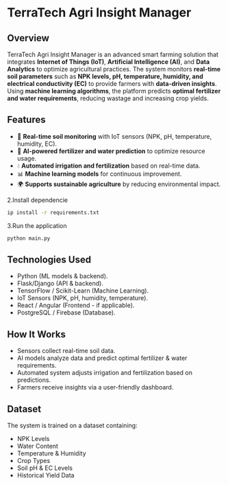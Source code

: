 # TerraTech Agri Insight Manager

## Overview
TerraTech Agri Insight Manager is an advanced smart farming solution that integrates **Internet of Things (IoT)**, **Artificial Intelligence (AI)**, and **Data Analytics** to optimize agricultural practices. The system monitors **real-time soil parameters** such as **NPK levels, pH, temperature, humidity, and electrical conductivity (EC)** to provide farmers with **data-driven insights**. Using **machine learning algorithms**, the platform predicts **optimal fertilizer and water requirements**, reducing wastage and increasing crop yields.

## Features
- 🌱 **Real-time soil monitoring** with IoT sensors (NPK, pH, temperature, humidity, EC).
- 🤖 **AI-powered fertilizer and water prediction** to optimize resource usage.
- 💧 **Automated irrigation and fertilization** based on real-time data.
- 📊 **Machine learning models** for continuous improvement.
- 🌍 **Supports sustainable agriculture** by reducing environmental impact.


 2.Install dependencie
   ```sh
   ip install -r requirements.txt 
   ```

 3.Run the application
   ```sh
   python main.py
   ```


## Technologies Used
- Python (ML models & backend).
- Flask/Django (API & backend).
- TensorFlow / Scikit-Learn (Machine Learning).
- IoT Sensors (NPK, pH, humidity, temperature).
- React / Angular (Frontend - if applicable).
- PostgreSQL / Firebase (Database).

## How It Works
- Sensors collect real-time soil data.
- AI models analyze data and predict optimal fertilizer & water requirements.
- Automated system adjusts irrigation and fertilization based on predictions.
- Farmers receive insights via a user-friendly dashboard.


## Dataset
The system is trained on a dataset containing:

- NPK Levels
- Water Content
- Temperature & Humidity
- Crop Types
- Soil pH & EC Levels
- Historical Yield Data

